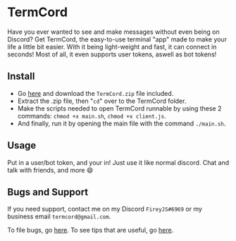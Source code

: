 # TermCord
Have you ever wanted to see and make messages without even being on Discord? Get TermCord, the easy-to-use terminal "app" made to make your life a little bit easier. With it being light-weight and fast, it can connect in seconds! Most of all, it even supports user tokens, aswell as bot tokens!

## Install
- Go [here](https://github.com/sharknix/termcord-linux/releases/latest) and download the ``TermCord.zip`` file included.
- Extract the .zip file, then "``cd``" over to the TermCord folder.
- Make the scripts needed to open TermCord runnable by using these 2 commands: ``chmod +x main.sh``, ``chmod +x client.js``.
- And finally, run it by opening the main file with the command ``./main.sh``.

## Usage
Put in a user/bot token, and your in!
Just use it like normal discord. Chat and talk with friends, and more :smile:

## Bugs and Support
If you need support, contact me on my Discord ``FireyJS#6969`` or my business email ``termcord@gmail.com``.

To file bugs, go [here](https://github.com/sharknix/termcord-linux/issues).
To see tips that are useful, go [here](https://github.com/sharknix/termcord-linux/tree/main/bugs/readme.md).
